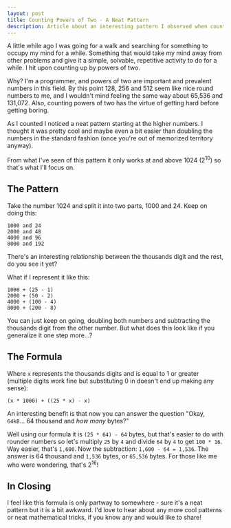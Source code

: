 ```yaml
---
layout: post
title: Counting Powers of Two - A Neat Pattern
description: Article about an interesting pattern I observed when counting higher powers of two.
---
```


A little while ago I was going for a walk and searching for something to occupy
my mind for a while. Something that would take my mind away from other problems
and give it a simple, solvable, repetitive activity to do for a while. I hit
upon counting up by powers of two.

Why? I'm a programmer, and powers of two are important and prevalent numbers in
this field. By this point 128, 256 and 512 seem like nice round numbers to me,
and I wouldn't mind feeling the same way about 65,536 and 131,072. Also,
counting powers of two has the virtue of getting hard before getting boring.

As I counted I noticed a neat pattern starting at the higher numbers.  I thought
it was pretty cool and  maybe even a bit easier than
doubling the numbers in the standard fashion (once you're out of memorized
territory anyway).

From what I've seen of this pattern it only works at and above 1024 
(2<sup>10</sup>) so
that's what I'll focus on.

The Pattern
---

Take the number 1024 and split it into two parts, 1000 and 24. Keep on doing this:

    1000 and 24
    2000 and 48
    4000 and 96
    8000 and 192

There's an interesting relationship between the thousands digit and the rest,
do you see it yet?

What if I represent it like this:

    1000 + (25 - 1)
    2000 + (50 - 2)
    4000 + (100 - 4)
    8000 + (200 - 8)

You can just keep on going, doubling both numbers and subtracting the thousands
digit from the other number. But what does this look like if you generalize it one
step more...?

The Formula
---

Where `x` represents the thousands digits and is equal to 1 or greater (multiple
digits work fine but substituting 0 in doesn't end up making any sense):

    (x * 1000) + ((25 * x) - x)

An interesting benefit is that now you can answer the question "Okay, `64kB`... 64 thousand
and _how many_ bytes?" 

Well using our formula it is `(25 * 64) - 64` bytes, but that's easier to do
with rounder numbers so let's multiply `25` by `4` and divide `64` by `4` to get
`100 * 16`.  Way easier, that's `1,600`. Now the subtraction: `1,600 - 64 =
1,536`. The answer is 64 thousand and `1,536` bytes, or `65,536` bytes.  For
those like me who were wondering, that's 2<sup>16</sup>!

In Closing
---

I feel like this formula is only partway to somewhere - sure it's a neat pattern but
it is a bit awkward. I'd love to hear about any more cool patterns or neat
mathematical tricks, if you know any and would like to share!
